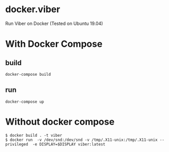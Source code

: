 # docker.viber
Run Viber on Docker (Tested on Ubuntu 19.04)

# With Docker Compose
## build 
```docker-compose build```

## run
```docker-compose up```

# Without docker compose
```
$ docker build . -t viber
$ docker run  -v /dev/snd:/dev/snd -v /tmp/.X11-unix:/tmp/.X11-unix --privileged  -e DISPLAY=$DISPLAY viber:latest
```
